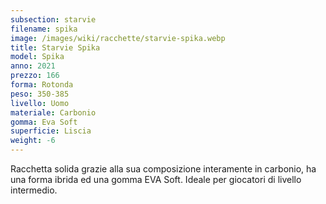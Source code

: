 ```yaml
---
subsection: starvie
filename: spika
image: /images/wiki/racchette/starvie-spika.webp
title: Starvie Spika
model: Spika
anno: 2021
prezzo: 166
forma: Rotonda
peso: 350-385
livello: Uomo
materiale: Carbonio
gomma: Eva Soft
superficie: Liscia
weight: -6
---
```

Racchetta solida grazie alla sua composizione interamente in carbonio, ha una forma ibrida ed una gomma EVA Soft. Ideale per giocatori di livello intermedio.